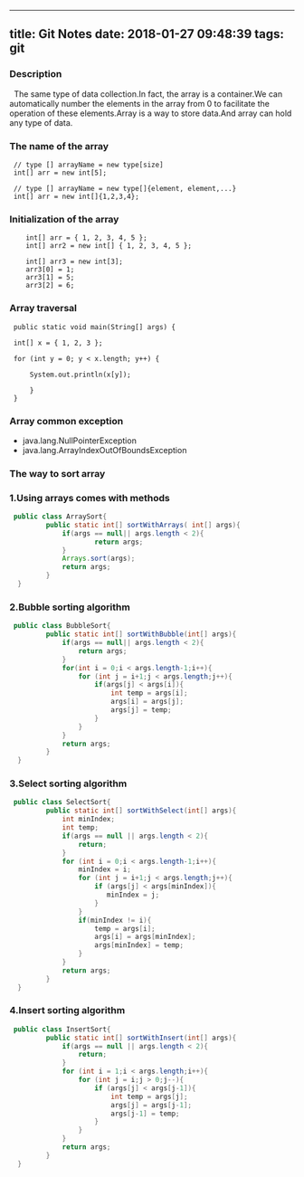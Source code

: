 ------------------
title: Git Notes
date: 2018-01-27 09:48:39
tags: git
---
### Description

&nbsp;&nbsp;The same type of data collection.In fact, the array is a container.We can automatically number the elements in the array from 0 to facilitate the operation of these elements.Array is a way to store data.And array can hold any type of data.   

### The name of the array
   ```
    // type [] arrayName = new type[size]
    int[] arr = new int[5];
    
    // type [] arrayName = new type[]{element, element,...}
    int[] arr = new int[]{1,2,3,4};
   ```
### Initialization of the array
   ```
       int[] arr = { 1, 2, 3, 4, 5 };
       int[] arr2 = new int[] { 1, 2, 3, 4, 5 };
       
       int[] arr3 = new int[3];
       arr3[0] = 1;
       arr3[1] = 5;
       arr3[2] = 6;
   ```
### Array traversal
   ```
    public static void main(String[] args) {
    
    int[] x = { 1, 2, 3 };
    
    for (int y = 0; y < x.length; y++) {
    
        System.out.println(x[y]);
        
        } 
    }
   ```
### Array common exception
- java.lang.NullPointerException   
- java.lang.ArrayIndexOutOfBoundsException

### The way to sort array
### 1.Using arrays comes with methods
   ```java
    public class ArraySort{     
            public static int[] sortWithArrays( int[] args){            
                if(args == null|| args.length < 2){  
                        return args;  
                } 
                Arrays.sort(args); 
                return args; 
            }
     }    
   ```
### 2.Bubble sorting algorithm
   ```java
    public class BubbleSort{     
            public static int[] sortWithBubble(int[] args){  
                if(args == null|| args.length < 2){  
                    return args;  
                }
                for(int i = 0;i < args.length-1;i++){
                    for (int j = i+1;j < args.length;j++){
                        if(args[j] < args[i]){
                            int temp = args[i]; 
                            args[i] = args[j];
                            args[j] = temp;
                        }
                    }
                }    
                return args;
            }
     }    
   ```
### 3.Select sorting algorithm
   ```java
    public class SelectSort{     
            public static int[] sortWithSelect(int[] args){
                int minIndex;
                int temp;
                if(args == null || args.length < 2){
                    return;
                }
                for (int i = 0;i < args.length-1;i++){
                    minIndex = i;
                    for (int j = i+1;j < args.length;j++){
                        if (args[j] < args[minIndex]){
                           minIndex = j;                          
                        }          
                    }
                    if(minIndex != i){
                        temp = args[i];
                        args[i] = args[minIndex];
                        args[minIndex] = temp;
                    }    
                }
                return args;
            }
     }    
   ```
### 4.Insert sorting algorithm
   ```java
    public class InsertSort{     
            public static int[] sortWithInsert(int[] args){
                if(args == null || args.length < 2){
                    return;
                }
                for (int i = 1;i < args.length;i++){
                    for (int j = i;j > 0;j--){
                        if (args[j] < args[j-1]){
                            int temp = args[j];
                            args[j] = args[j-1];
                            args[j-1] = temp;
                        }      
                    }                   
                }
                return args;           
            }
     }    
   ```
  

